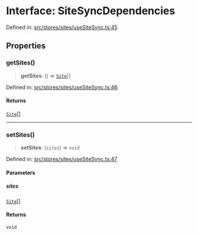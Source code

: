 # Interface: SiteSyncDependencies

Defined in: [src/stores/sites/useSiteSync.ts:45](https://github.com/Nick2bad4u/Uptime-Watcher/blob/3cce0c3b352c8390536ca3c7399ece50a05faf18/src/stores/sites/useSiteSync.ts#L45)

## Properties

### getSites()

> **getSites**: () => [`Site`](../../../../../shared/types/interfaces/Site.md)[]

Defined in: [src/stores/sites/useSiteSync.ts:46](https://github.com/Nick2bad4u/Uptime-Watcher/blob/3cce0c3b352c8390536ca3c7399ece50a05faf18/src/stores/sites/useSiteSync.ts#L46)

#### Returns

[`Site`](../../../../../shared/types/interfaces/Site.md)[]

***

### setSites()

> **setSites**: (`sites`) => `void`

Defined in: [src/stores/sites/useSiteSync.ts:47](https://github.com/Nick2bad4u/Uptime-Watcher/blob/3cce0c3b352c8390536ca3c7399ece50a05faf18/src/stores/sites/useSiteSync.ts#L47)

#### Parameters

##### sites

[`Site`](../../../../../shared/types/interfaces/Site.md)[]

#### Returns

`void`
